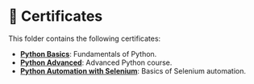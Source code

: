 # 📜 Certificates  
This folder contains the following certificates:  
- **[Python Basics](./Python_beginners_english.pdf)**: Fundamentals of Python.
- **[Python Advanced](./Python_advanced_english.pdf)**: Advanced Python course.
- **[Python Automation with Selenium](./Selenum_QA_english.pdf)**: Basics of Selenium automation.  
